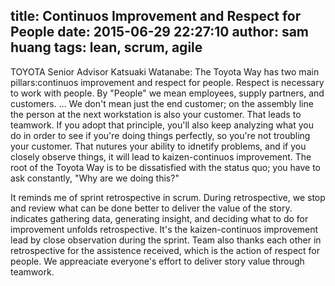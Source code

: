 title: Continuos Improvement and Respect for People
date: 2015-06-29 22:27:10
author: sam huang
tags: lean, scrum, agile
---

TOYOTA Senior Advisor Katsuaki Watanabe:
The Toyota Way has two main pillars:continuos improvement and respect for people. 
Respect is necessary to work with people. By "People" we mean employees, supply partners, and customers.
... We don't mean just the end customer; on the assembly line the person at the next workstation is also your 
customer. That leads to teamwork.  If you adopt that principle, you'll also keep analyzing what you do 
in order to see if you're doing things perfectly, so you're not troubling your customer.
That nutures your ability to idnetify problems, and if you closely observe things, it will lead to 
kaizen-continuos improvement. The root of the Toyota Way is to be dissatisfied with the status quo; you have 
to ask constantly, "Why are we doing this?"

It reminds me of sprint retrospective in scrum. During retrospective, we stop and review what can be done better to deliver the value of the story. 
<Agile Retrospectives: Making Good Teams Great> indicates gathering data, generating insight, and deciding what to do for improvement unfolds retrospective.
It's the kaizen-continuos improvement lead by close observation during the sprint. Team also thanks each other in retrospective for the assistence received, which is the action of respect for people. 
We appreaciate everyone's effort to deliver story value through teamwork.      

